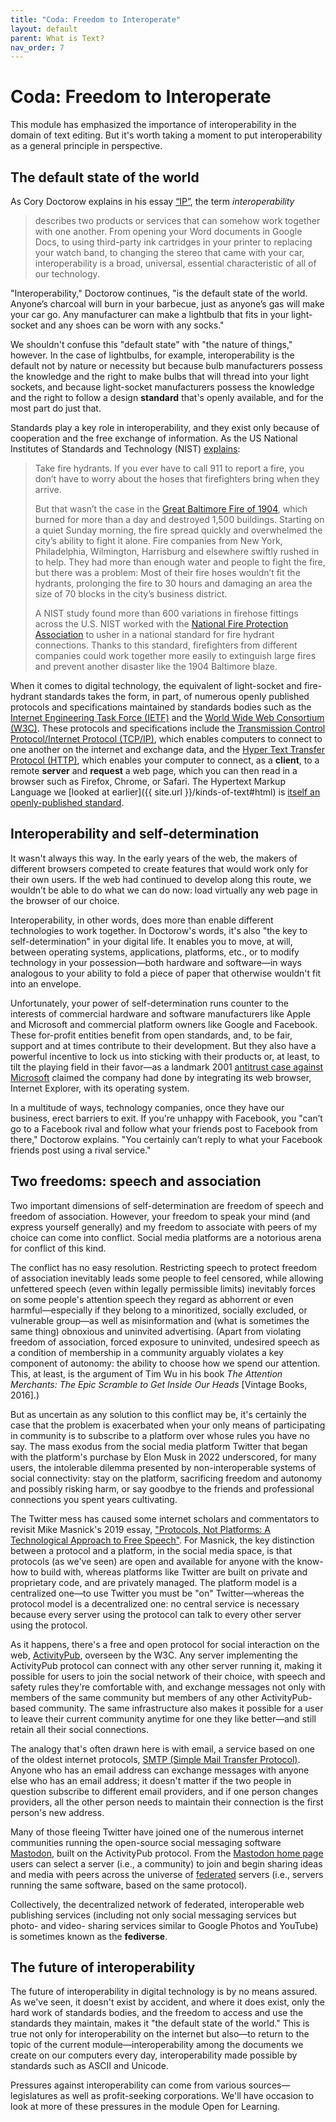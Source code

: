 ```yaml
---
title: "Coda: Freedom to Interoperate"
layout: default
parent: What is Text?
nav_order: 7 
---
```

# Coda: Freedom to Interoperate

This module has emphasized the importance of interoperability in the domain of text editing. But it's worth taking a moment to put interoperability as a general principle in perspective.

## The default state of the world

As Cory Doctorow explains in his essay [“IP”](https://locusmag.com/2020/09/cory-doctorow-ip/), the term *interoperability*

> describes two products or services that can somehow work together with one another. From opening your Word documents in Google Docs, to using third-party ink cartridges in your printer to replacing your watch band, to changing the stereo that came with your car, interoperability is a broad, universal, essential characteristic of all of our technology.

"Interoperability," Doctorow continues, "is the default state of the world. Anyone’s charcoal will burn in your barbecue, just as anyone’s gas will make your car go. Any manufacturer can make a lightbulb that fits in your light-socket and any shoes can be worn with any socks."

We shouldn't confuse this "default state" with "the nature of things," however. In the case of lightbulbs, for example, interoperability is the default not by nature or necessity but because bulb manufacturers possess the knowledge and the right to make bulbs that will thread into your light sockets, and because light-socket manufacturers possess the knowledge and the right to follow a design **standard** that's openly available, and for the most part do just that.

Standards play a key role in interoperability, and they exist only because of cooperation and the free exchange of information. As the US National Institutes of Standards and Technology (NIST) [explains](https://www.nist.gov/feature-stories/why-you-need-standards):

> Take fire hydrants. If you ever have to call 911 to report a fire, you don’t have to worry about the hoses that firefighters bring when they arrive.
>
> But that wasn’t the case in the [Great Baltimore Fire of 1904](https://baltimorepolicemuseum.com/en/business-economy/our-police-3/baltimore-fire-1904), which burned for more than a day and destroyed 1,500 buildings. Starting on a quiet Sunday morning, the fire spread quickly and overwhelmed the city’s ability to fight it alone. Fire companies from New York, Philadelphia, Wilmington, Harrisburg and elsewhere swiftly rushed in to help. They had more than enough water and people to fight the fire, but there was a problem: Most of their fire hoses wouldn’t fit the hydrants, prolonging the fire to 30 hours and damaging an area the size of 70 blocks in the city’s business district.
>
> A NIST study found more than 600 variations in firehose fittings across the U.S. NIST worked with the [National Fire Protection Association](https://www.nfpa.org/) to usher in a national standard for fire hydrant connections. Thanks to this standard, firefighters from different companies could work together more easily to extinguish large fires and prevent another disaster like the 1904 Baltimore blaze.

When it comes to digital technology, the equivalent of light-socket and fire-hydrant standards takes the form, in part, of numerous openly published protocols and specifications maintained by standards bodies such as the [Internet Engineering Task Force (IETF)](https://www.ietf.org/standards/) and the [World Wide Web Consortium (W3C)](https://www.w3.org/). These protocols and specifications include the [Transmission Control Protocol/Internet Protocol (TCP/IP)](https://www.computerhope.com/jargon/t/tcpip.htm), which enables computers to connect to one another on the internet and exchange data, and the [Hyper Text Transfer Protocol (HTTP)](https://www.computerhope.com/jargon/h/http.htm), which enables your computer to connect, as a **client**, to a remote **server** and **request** a web page, which you can then read in a browser such as Firefox, Chrome, or Safari. The Hypertext Markup Language we [looked at earlier]({{ site.url }}/kinds-of-text#html) is [itself an openly-published standard](https://html.spec.whatwg.org/).

## Interoperability and self-determination

It wasn't always this way. In the early years of the web, the makers of different browsers competed to create features that would work only for their own users. If the web had continued to develop along this route, we wouldn’t be able to do what we can do now: load virtually any web page in the browser of our choice.

Interoperability, in other words, does more than enable different technologies to work together. In Doctorow's words, it's also "the key to self-determination" in your digital life. It enables you to move, at will, between operating systems, applications, platforms, etc., or to modify technology in your possession&mdash;both hardware and software&mdash;in ways analogous to your ability to fold a piece of paper that otherwise wouldn't fit into an envelope.

Unfortunately, your power of self-determination runs counter to the interests of commercial hardware and software manufacturers like Apple and Microsoft and commercial platform owners like Google and Facebook. These for-profit entities benefit from open standards, and, to be fair, support and at times contribute to their development. But they also have a powerful incentive to lock us into sticking with their products or, at least, to tilt the playing field in their favor&mdash;as a landmark 2001 [antitrust case against Microsoft](https://en.wikipedia.org/wiki/United_States_v._Microsoft_Corp.) claimed the company had done by integrating its web browser, Internet Explorer, with its operating system.

In a multitude of ways, technology companies, once they have our business, erect barriers to exit. If you're unhappy with Facebook, you "can’t go to a Facebook rival and follow what your friends post to Facebook from there," Doctorow explains. "You certainly can’t reply to what your Facebook friends post using a rival service."

## Two freedoms: speech and association

Two important dimensions of self-determination are freedom of speech and freedom of association. However, your freedom to speak your mind (and express yourself generally) and my freedom to associate with peers of my choice can come into conflict. Social media platforms are a notorious arena for conflict of this kind.

The conflict has no easy resolution. Restricting speech to protect freedom of association inevitably leads some people to feel censored, while allowing unfettered speech (even within legally permissible limits) inevitably forces on some people's attention speech they regard as abhorrent or even harmful&mdash;especially if they belong to a minoritized, socially excluded, or vulnerable group&mdash;as well as misinformation and (what is sometimes the same thing) obnoxious and uninvited advertising. (Apart from violating freedom of association, forced exposure to uninvited, undesired speech as a condition of membership in a community arguably violates a key component of autonomy: the ability to choose how we spend our attention. This, at least, is the argument of Tim Wu in his book *The Attention Merchants: The Epic Scramble to Get Inside Our Heads* \[Vintage Books, 2016\].)

But as uncertain as any solution to this conflict may be, it's certainly the case that the problem is exacerbated when your only means of participating in community is to subscribe to a platform over whose rules you have no say. The mass exodus from the social media platform Twitter that began with the platform's purchase by Elon Musk in 2022 underscored, for many users, the intolerable dilemma presented by non-interoperable systems of social connectivity: stay on the platform, sacrificing freedom and autonomy and possibly risking harm, or say goodbye to the friends and professional connections you spent years cultivating.

The Twitter mess has caused some internet scholars and commentators to revisit Mike Masnick's 2019 essay, ["Protocols, Not Platforms: A Technological Approach to Free Speech"](https://knightcolumbia.org/content/protocols-not-platforms-a-technological-approach-to-free-speech). For Masnick, the key distinction between a protocol and a platform, in the social media space, is that protocols (as we've seen) are open and available for anyone with the know-how to build with, whereas platforms like Twitter are built on private and proprietary code, and are privately managed. The platform model is a centralized one&mdash;to use Twitter you must be "on" Twitter&mdash;whereas the protocol model is a decentralized one: no central service is necessary because every server using the protocol can talk to every other server using the protocol.  

As it happens, there's a free and open protocol for social interaction on the web, [ActivityPub](https://www.w3.org/TR/activitypub/), overseen by the W3C. Any server implementing the ActivityPub protocol can connect with any other server running it, making it possible for users to join the social network of their choice, with speech and safety rules they're comfortable with, and exchange messages not only with members of the same community but members of any other ActivityPub-based community. The same infrastructure also makes it possible for a user to leave their current community anytime for one they like better&mdash;and still retain all their social connections.

The analogy that's often drawn here is with email, a service based on one of the oldest internet protocols, [SMTP (Simple Mail Transfer Protocol)](https://www.computerhope.com/jargon/s/smtp.htm). Anyone who has an email address can exchange messages with anyone else who has an email address; it doesn't matter if the two people in question subscribe to different email providers, and if one person changes providers, all the other person needs to maintain their connection is the first person's new address.

Many of those fleeing Twitter have joined one of the numerous internet communities running the open-source social messaging software [Mastodon](https://github.com/mastodon/mastodon), built on the ActivityPub protocol. From the [Mastodon home page](https://joinmastodon.org/) users can select a server (i.e., a community) to join and begin sharing ideas and media with peers across the universe of [federated](https://docs.joinmastodon.org/#federation) servers (i.e., servers running the same software, based on the same protocol).

Collectively, the decentralized network of federated, interoperable web publishing services (including not only social messaging services but photo- and video- sharing services similar to Google Photos and YouTube) is sometimes known as the **fediverse**.

## The future of interoperability

The future of interoperability in digital technology is by no means assured. As we've seen, it doesn't exist by accident, and where it does exist, only the hard work of standards bodies, and the freedom to access and use the standards they maintain, makes it "the default state of the world." This is true not only for interoperability on the internet but also&mdash;to return to the topic of the current module&mdash;interoperability among the documents we create on our computers every day, interoperability made possible by standards such as ASCII and Unicode.

Pressures against interoperability can come from various sources&mdash;legislatures as well as profit-seeking corporations. We'll have occasion to look at more of these pressures in the module Open for Learning.